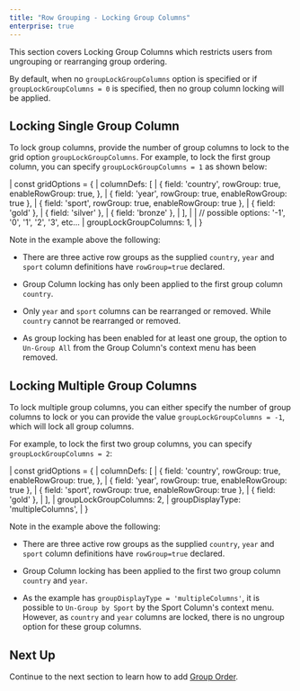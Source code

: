 ```yaml
---
title: "Row Grouping - Locking Group Columns"
enterprise: true
---
```

This section covers Locking Group Columns which restricts users from ungrouping or rearranging group ordering.  

By default, when no `groupLockGroupColumns` option is specified or if `groupLockGroupColumns = 0` is specified, then no group column locking will be applied. 

## Locking Single Group Column

To lock group columns, provide the number of group columns to lock to the grid option `groupLockGroupColumns`. For example, to lock the first group column, you can specify `groupLockGroupColumns = 1`  as shown below:

<snippet spaceBetweenProperties="true">
|  const gridOptions = { 
|      columnDefs: [
|          { field: 'country', rowGroup: true, enableRowGroup: true, },
|          { field: 'year', rowGroup: true, enableRowGroup: true },
|          { field: 'sport', rowGroup: true, enableRowGroup: true },
|          { field: 'gold' },
|          { field: 'silver' },
|          { field: 'bronze' },
|      ],
|
|      // possible options: '-1', '0', '1', '2', '3', etc...
|      groupLockGroupColumns: 1,
|  }
</snippet>

<grid-example title='Locking One Group Column' name='locking-one-group-column' type='generated' options='{ "enterprise": true, "exampleHeight": 540, "modules": ["clientside", "rowgrouping", "menu"] }'></grid-example>

Note in the example above the following:

- There are three active row groups as the supplied `country`, `year` and `sport` column definitions have `rowGroup=true` declared.

- Group Column locking has only been applied to the first group column `country`.

- Only `year` and `sport` columns can be rearranged or removed. While `country` cannot be rearranged or removed.

- As group locking has been enabled for at least one group, the option to `Un-Group All` from the Group Column's context menu has been removed.

## Locking Multiple Group Columns

To lock multiple group columns, you can either specify the number of group columns to lock or you can provide the value `groupLockGroupColumns = -1`, which will lock all group columns.

For example, to lock the first two group columns, you can specify `groupLockGroupColumns = 2`:

<snippet spaceBetweenProperties="true">
|  const gridOptions = { 
|      columnDefs: [
|          { field: 'country', rowGroup: true, enableRowGroup: true, },
|          { field: 'year', rowGroup: true, enableRowGroup: true },
|          { field: 'sport', rowGroup: true, enableRowGroup: true },
|          { field: 'gold' },
|      ],
|      groupLockGroupColumns: 2,
|      groupDisplayType: 'multipleColumns',
|  }
</snippet>

<grid-example title='Locking Multiple Group Columns' name='locking-multiple-group-columns' type='generated' options='{ "enterprise": true, "exampleHeight": 540, "modules": ["clientside", "rowgrouping", "menu"] }'></grid-example>

Note in the example above the following:

- There are three active row groups as the supplied `country`, `year` and `sport` column definitions have `rowGroup=true` declared.

- Group Column locking has been applied to the first two group column `country` and `year`.

- As the example has `groupDisplayType = 'multipleColumns'`, it is possible to `Un-Group by Sport` by the Sport Column's context menu. However, as `country` and `year` columns are locked, there is no ungroup option for these group columns.


## Next Up

Continue to the next section to learn how to add [Group Order](../grouping-group-order/).